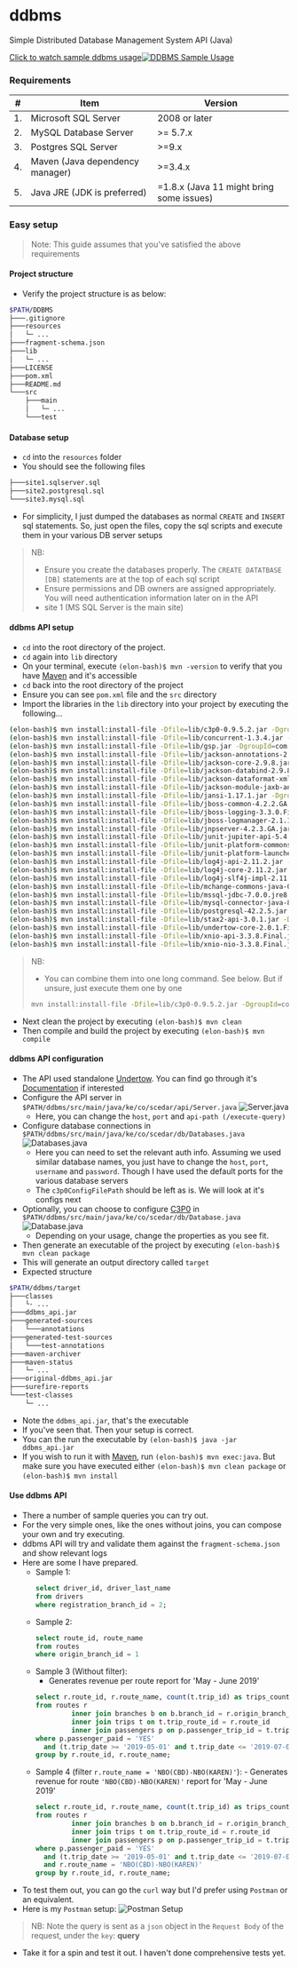 # ddbms
Simple Distributed Database Management System API (Java)

[Click to watch sample ddbms usage![DDBMS Sample Usage](https://img.youtube.com/vi/42SOyMNJ68I/maxresdefault.jpg)](https://youtu.be/42SOyMNJ68I)

### Requirements
| # | Item | Version|
|-----|------------|-------|
|1. | Microsoft SQL Server | 2008 or later |
|2. | MySQL Database Server | \>= 5.7.x |
|3. | Postgres SQL Server | \>=9.x |
|4. | Maven (Java dependency manager) | \>=3.4.x |
|5. | Java JRE (JDK is preferred) | =1.8.x (Java 11 might bring some issues) |

### Easy setup
>Note: This guide assumes that you've satisfied the above requirements

#### Project structure
- Verify the project structure is as below:
```bash
$PATH/DDBMS
├───.gitignore
├───resources
│   └─ ...
├───fragment-schema.json
├───lib
│   └─ ...
├───LICENSE
├───pom.xml
├───README.md
└───src
    ├───main
    │   └─ ...      
    └───test
```
#### Database setup
- `cd` into the `resources` folder 
- You should see the following files
```bash
├───site1.sqlserver.sql
├───site2.postgresql.sql
└───site3.mysql.sql
```
- For simplicity, I just dumped the databases as normal `CREATE` and `INSERT` sql statements. So, just open the files, 
copy the sql scripts and execute them in your various DB server setups
>NB: 
> - Ensure you create the databases properly. The `CREATE DATATBASE [DB]` statements are at the top of each sql script
> - Ensure permissions and DB owners are assigned appropriately. You will need authentication information later on in the API
> - site 1 (MS SQL Server is the main site)

#### ddbms API setup
- `cd` into the root directory of the project.
- `cd` again into `lib` directory
- On your terminal, execute `(elon-bash)$ mvn -version` to verify that you have [Maven](https://maven.apache.org/) and it's accessible
- `cd` back into the root directory of the project
- Ensure you can see `pom.xml` file and the `src` directory
- Import the libraries in the `lib` directory into your project by executing the following...
```bash
(elon-bash)$ mvn install:install-file -Dfile=lib/c3p0-0.9.5.2.jar -DgroupId=com.c3p0 -DartifactId=c3p0 -Dversion=0.0.LOCAL -Dpackaging=jar
(elon-bash)$ mvn install:install-file -Dfile=lib/concurrent-1.3.4.jar -DgroupId=com.concurrent -DartifactId=concurrent -Dversion=0.0.LOCAL -Dpackaging=jar
(elon-bash)$ mvn install:install-file -Dfile=lib/gsp.jar -DgroupId=com.gsp -DartifactId=gsp -Dversion=0.0.LOCAL -Dpackaging=jar
(elon-bash)$ mvn install:install-file -Dfile=lib/jackson-annotations-2.9.8.jar -DgroupId=com.jackson-annotations -DartifactId=jackson-annotations -Dversion=0.0.LOCAL -Dpackaging=jar
(elon-bash)$ mvn install:install-file -Dfile=lib/jackson-core-2.9.8.jar -DgroupId=com.jackson-core -DartifactId=jackson-core -Dversion=0.0.LOCAL -Dpackaging=jar
(elon-bash)$ mvn install:install-file -Dfile=lib/jackson-databind-2.9.8.jar -DgroupId=com.jackson-databind -DartifactId=jackson-databind -Dversion=0.0.LOCAL -Dpackaging=jar
(elon-bash)$ mvn install:install-file -Dfile=lib/jackson-dataformat-xml-2.9.8.jar -DgroupId=com.jackson-dataformat -DartifactId=jackson-dataformat -Dversion=0.0.LOCAL -Dpackaging=jar
(elon-bash)$ mvn install:install-file -Dfile=lib/jackson-module-jaxb-annotations-2.9.8.jar -DgroupId=com.jackson-module -DartifactId=jackson-module -Dversion=0.0.LOCAL -Dpackaging=jar
(elon-bash)$ mvn install:install-file -Dfile=lib/jansi-1.17.1.jar -DgroupId=com.jansi -DartifactId=jansi -Dversion=0.0.LOCAL -Dpackaging=jar
(elon-bash)$ mvn install:install-file -Dfile=lib/jboss-common-4.2.2.GA.jar -DgroupId=com.jboss-common -DartifactId=jboss-common -Dversion=0.0.LOCAL -Dpackaging=jar
(elon-bash)$ mvn install:install-file -Dfile=lib/jboss-logging-3.3.0.Final.jar -DgroupId=com.jboss-logging -DartifactId=jboss-logging -Dversion=0.0.LOCAL -Dpackaging=jar
(elon-bash)$ mvn install:install-file -Dfile=lib/jboss-logmanager-2.1.10.Final.jar -DgroupId=com.jboss-logmanager -DartifactId=jboss-logmanager -Dversion=0.0.LOCAL -Dpackaging=jar
(elon-bash)$ mvn install:install-file -Dfile=lib/jnpserver-4.2.3.GA.jar -DgroupId=com.jnpserver -DartifactId=jnpserver -Dversion=0.0.LOCAL -Dpackaging=jar
(elon-bash)$ mvn install:install-file -Dfile=lib/junit-jupiter-api-5.4.2.jar -DgroupId=com.junit-jupiter -DartifactId=junit-jupiter -Dversion=0.0.LOCAL -Dpackaging=jar
(elon-bash)$ mvn install:install-file -Dfile=lib/junit-platform-commons-1.5.0-M1.jar -DgroupId=com.junit-platform-commons -DartifactId=junit-platform-commons -Dversion=0.0.LOCAL -Dpackaging=jar
(elon-bash)$ mvn install:install-file -Dfile=lib/junit-platform-launcher-1.4.2.jar -DgroupId=com.junit-platform-launcher -DartifactId=junit-platform-launcher -Dversion=0.0.LOCAL -Dpackaging=jar
(elon-bash)$ mvn install:install-file -Dfile=lib/log4j-api-2.11.2.jar -DgroupId=com.log4j-api -DartifactId=log4j-api -Dversion=0.0.LOCAL -Dpackaging=jar
(elon-bash)$ mvn install:install-file -Dfile=lib/log4j-core-2.11.2.jar -DgroupId=com.log4j-core -DartifactId=log4j-core -Dversion=0.0.LOCAL -Dpackaging=jar
(elon-bash)$ mvn install:install-file -Dfile=lib/log4j-slf4j-impl-2.11.2.jar -DgroupId=com.log4j-slf4j -DartifactId=log4j-slf4j -Dversion=0.0.LOCAL -Dpackaging=jar
(elon-bash)$ mvn install:install-file -Dfile=lib/mchange-commons-java-0.2.11.jar -DgroupId=com.mchange-commons -DartifactId=mchange-commons -Dversion=0.0.LOCAL -Dpackaging=jar
(elon-bash)$ mvn install:install-file -Dfile=lib/mssql-jdbc-7.0.0.jre8.jar -DgroupId=com.mssql-jdbc -DartifactId=mssql-jdbc -Dversion=0.0.LOCAL -Dpackaging=jar
(elon-bash)$ mvn install:install-file -Dfile=lib/mysql-connector-java-8.0.15.jar -DgroupId=com.mysql-connector -DartifactId=mysql-connector -Dversion=0.0.LOCAL -Dpackaging=jar
(elon-bash)$ mvn install:install-file -Dfile=lib/postgresql-42.2.5.jar -DgroupId=com.postgresql -DartifactId=postgresql -Dversion=0.0.LOCAL -Dpackaging=jar
(elon-bash)$ mvn install:install-file -Dfile=lib/stax2-api-3.0.1.jar -DgroupId=com.stax2-api -DartifactId=stax2-api -Dversion=0.0.LOCAL -Dpackaging=jar
(elon-bash)$ mvn install:install-file -Dfile=lib/undertow-core-2.0.1.Final.jar -DgroupId=com.undertow-core -DartifactId=undertow-core -Dversion=0.0.LOCAL -Dpackaging=jar
(elon-bash)$ mvn install:install-file -Dfile=lib/xnio-api-3.3.8.Final.jar -DgroupId=com.xnio-api -DartifactId=xnio-api -Dversion=0.0.LOCAL -Dpackaging=jar
(elon-bash)$ mvn install:install-file -Dfile=lib/xnio-nio-3.3.8.Final.jar -DgroupId=com.xnio-nio -DartifactId=xnio-nio -Dversion=0.0.LOCAL -Dpackaging=jar
```
>NB:
> - You can combine them into one long command. See below. But if unsure, just execute them one by one
> ```bash
> mvn install:install-file -Dfile=lib/c3p0-0.9.5.2.jar -DgroupId=com.c3p0 -DartifactId=c3p0 -Dversion=0.0.LOCAL -Dpackaging=jar && mvn install:install-file -Dfile=lib/concurrent-1.3.4.jar -DgroupId=com.concurrent -DartifactId=concurrent -Dversion=0.0.LOCAL -Dpackaging=jar && mvn install:install-file -Dfile=lib/gsp.jar -DgroupId=com.gsp -DartifactId=gsp -Dversion=0.0.LOCAL -Dpackaging=jar && mvn install:install-file -Dfile=lib/jackson-annotations-2.9.8.jar -DgroupId=com.jackson-annotations -DartifactId=jackson-annotations -Dversion=0.0.LOCAL -Dpackaging=jar && mvn install:install-file -Dfile=lib/jackson-core-2.9.8.jar -DgroupId=com.jackson-core -DartifactId=jackson-core -Dversion=0.0.LOCAL -Dpackaging=jar && mvn install:install-file -Dfile=lib/jackson-databind-2.9.8.jar -DgroupId=com.jackson-databind -DartifactId=jackson-databind -Dversion=0.0.LOCAL -Dpackaging=jar && mvn install:install-file -Dfile=lib/jackson-dataformat-xml-2.9.8.jar -DgroupId=com.jackson-dataformat -DartifactId=jackson-dataformat -Dversion=0.0.LOCAL -Dpackaging=jar && mvn install:install-file -Dfile=lib/jackson-module-jaxb-annotations-2.9.8.jar -DgroupId=com.jackson-module -DartifactId=jackson-module -Dversion=0.0.LOCAL -Dpackaging=jar && mvn install:install-file -Dfile=lib/jansi-1.17.1.jar -DgroupId=com.jansi -DartifactId=jansi -Dversion=0.0.LOCAL -Dpackaging=jar && mvn install:install-file -Dfile=lib/jboss-common-4.2.2.GA.jar -DgroupId=com.jboss-common -DartifactId=jboss-common -Dversion=0.0.LOCAL -Dpackaging=jar && mvn install:install-file -Dfile=lib/jboss-logging-3.3.0.Final.jar -DgroupId=com.jboss-logging -DartifactId=jboss-logging -Dversion=0.0.LOCAL -Dpackaging=jar && mvn install:install-file -Dfile=lib/jboss-logmanager-2.1.10.Final.jar -DgroupId=com.jboss-logmanager -DartifactId=jboss-logmanager -Dversion=0.0.LOCAL -Dpackaging=jar && mvn install:install-file -Dfile=lib/jnpserver-4.2.3.GA.jar -DgroupId=com.jnpserver -DartifactId=jnpserver -Dversion=0.0.LOCAL -Dpackaging=jar && mvn install:install-file -Dfile=lib/junit-jupiter-api-5.4.2.jar -DgroupId=com.junit-jupiter -DartifactId=junit-jupiter -Dversion=0.0.LOCAL -Dpackaging=jar && mvn install:install-file -Dfile=lib/junit-platform-commons-1.5.0-M1.jar -DgroupId=com.junit-platform-commons -DartifactId=junit-platform-commons -Dversion=0.0.LOCAL -Dpackaging=jar && mvn install:install-file -Dfile=lib/junit-platform-launcher-1.4.2.jar -DgroupId=com.junit-platform-launcher -DartifactId=junit-platform-launcher -Dversion=0.0.LOCAL -Dpackaging=jar && mvn install:install-file -Dfile=lib/log4j-api-2.11.2.jar -DgroupId=com.log4j-api -DartifactId=log4j-api -Dversion=0.0.LOCAL -Dpackaging=jar && mvn install:install-file -Dfile=lib/log4j-core-2.11.2.jar -DgroupId=com.log4j-core -DartifactId=log4j-core -Dversion=0.0.LOCAL -Dpackaging=jar && mvn install:install-file -Dfile=lib/log4j-slf4j-impl-2.11.2.jar -DgroupId=com.log4j-slf4j -DartifactId=log4j-slf4j -Dversion=0.0.LOCAL -Dpackaging=jar && mvn install:install-file -Dfile=lib/mchange-commons-java-0.2.11.jar -DgroupId=com.mchange-commons -DartifactId=mchange-commons -Dversion=0.0.LOCAL -Dpackaging=jar && mvn install:install-file -Dfile=lib/mssql-jdbc-7.0.0.jre8.jar -DgroupId=com.mssql-jdbc -DartifactId=mssql-jdbc -Dversion=0.0.LOCAL -Dpackaging=jar && mvn install:install-file -Dfile=lib/mysql-connector-java-8.0.15.jar -DgroupId=com.mysql-connector -DartifactId=mysql-connector -Dversion=0.0.LOCAL -Dpackaging=jar && mvn install:install-file -Dfile=lib/postgresql-42.2.5.jar -DgroupId=com.postgresql -DartifactId=postgresql -Dversion=0.0.LOCAL -Dpackaging=jar && mvn install:install-file -Dfile=lib/stax2-api-3.0.1.jar -DgroupId=com.stax2-api -DartifactId=stax2-api -Dversion=0.0.LOCAL -Dpackaging=jar && mvn install:install-file -Dfile=lib/undertow-core-2.0.1.Final.jar -DgroupId=com.undertow-core -DartifactId=undertow-core -Dversion=0.0.LOCAL -Dpackaging=jar && mvn install:install-file -Dfile=lib/xnio-api-3.3.8.Final.jar -DgroupId=com.xnio-api -DartifactId=xnio-api -Dversion=0.0.LOCAL -Dpackaging=jar && mvn install:install-file -Dfile=lib/xnio-nio-3.3.8.Final.jar -DgroupId=com.xnio-nio -DartifactId=xnio-nio -Dversion=0.0.LOCAL -Dpackaging=jar
> ```

- Next clean the project by executing `(elon-bash)$ mvn clean`
- Then compile and build the project by executing `(elon-bash)$ mvn compile`

#### ddbms API configuration
- The API used standalone [Undertow](http://undertow.io/). You can find go through it's [Documentation](http://undertow.io/undertow-docs/undertow-docs-2.0.0/index.html) if interested
- Configure the API server in `$PATH/ddbms/src/main/java/ke/co/scedar/api/Server.java`
![Server.java]( resources/Server.java.png "Undertow Server config")
    - Here, you can change the `host`, `port` and `api-path (/execute-query)`
- Configure database connections in `$PATH/ddbms/src/main/java/ke/co/scedar/db/Databases.java`
![Databases.java]( resources/Databases.java.png "Database connection config")
    - Here you can need to set the relevant auth info. Assuming we used similar database names, you just have to change the `host`, `port`, `username` and `password`. Though I have used the default ports  for the various database servers
    - The `c3p0ConfigFilePath` should be left as is. We  will look at it's configs next
- Optionally, you can choose to configure [C3P0](https://www.mchange.com/projects/c3p0/) in `$PATH/ddbms/src/main/java/ke/co/scedar/db/Database.java`
![Database.java]( resources/Database.java.png "Database connection config")
    - Depending on your usage, change the properties as you see fit.
- Then generate an executable of the project by executing `(elon-bash)$ mvn clean package`
- This will generate an output directory called `target`
- Expected structure
```bash
$PATH/ddbms/target
├───classes
│   └- ...
├───ddbms_api.jar
├───generated-sources
│   └───annotations
├───generated-test-sources
│   └───test-annotations
├───maven-archiver
├───maven-status
│   └─ ...
├───original-ddbms_api.jar
├───surefire-reports
└───test-classes
    └─ ...
```
- Note the `ddbms_api.jar`, that's the executable
- If you've seen that. Then your setup is correct.
- You can the run the executable by `(elon-bash)$ java -jar ddbms_api.jar`
- If you wish to run it with [Maven](https://maven.apache.org/), run `(elon-bash)$ mvn exec:java`. But make sure you have executed either `(elon-bash)$ mvn clean package` or `(elon-bash)$ mvn install`

#### Use ddbms API
- There a number of sample queries you can try out.
- For the very simple ones, like the ones without joins, you can compose your own and try executing.
- ddbms API will try and validate them against the `fragment-schema.json` and show relevant logs
- Here are some I have  prepared.
    - Sample 1:
        ```sql
        select driver_id, driver_last_name
        from drivers
        where registration_branch_id = 2;
        ```
    - Sample 2:
        ```sql
        select route_id, route_name 
        from routes 
        where origin_branch_id = 1
        ```
    - Sample 3 (Without filter):
        - Generates revenue per route report for 'May - June 2019'
        ```sql
        select r.route_id, r.route_name, count(t.trip_id) as trips_count, sum(t.trip_cost) as route_revenue
        from routes r
                 inner join branches b on b.branch_id = r.origin_branch_id
                 inner join trips t on t.trip_route_id = r.route_id
                 inner join passengers p on p.passenger_trip_id = t.trip_id
        where p.passenger_paid = 'YES'
          and (t.trip_date >= '2019-05-01' and t.trip_date <= '2019-07-01')
        group by r.route_id, r.route_name;
        ```
    - Sample 4 (filter `r.route_name = 'NBO(CBD)-NBO(KAREN)'`):
            - Generates revenue for route `'NBO(CBD)-NBO(KAREN)'` report for 'May - June 2019'
        ```sql
        select r.route_id, r.route_name, count(t.trip_id) as trips_count, sum(t.trip_cost) as route_revenue
        from routes r
                 inner join branches b on b.branch_id = r.origin_branch_id
                 inner join trips t on t.trip_route_id = r.route_id
                 inner join passengers p on p.passenger_trip_id = t.trip_id
        where p.passenger_paid = 'YES'
          and (t.trip_date >= '2019-05-01' and t.trip_date <= '2019-07-01')
          and r.route_name = 'NBO(CBD)-NBO(KAREN)'
        group by r.route_id, r.route_name;
        ```
- To test them out, you can go the `curl` way but I'd prefer using `Postman` or an equivalent.
- Here is my `Postman` setup:
![Postman Setup]( resources/Postman.png "Postman Setup")

>NB: Note the query is sent as a `json` object in the `Request Body` of the request, under the `key`: **query**

- Take it for a spin and test it out. I haven't done comprehensive tests yet.
